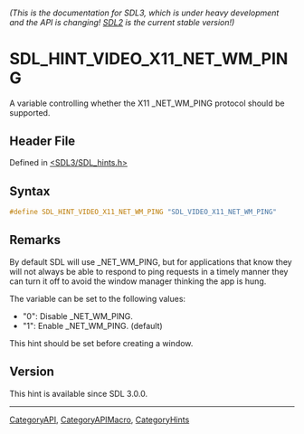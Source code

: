 ###### (This is the documentation for SDL3, which is under heavy development and the API is changing! [SDL2](https://wiki.libsdl.org/SDL2/) is the current stable version!)
# SDL_HINT_VIDEO_X11_NET_WM_PING

A variable controlling whether the X11 _NET_WM_PING protocol should be supported.

## Header File

Defined in [<SDL3/SDL_hints.h>](https://github.com/libsdl-org/SDL/blob/main/include/SDL3/SDL_hints.h)

## Syntax

```c
#define SDL_HINT_VIDEO_X11_NET_WM_PING "SDL_VIDEO_X11_NET_WM_PING"
```

## Remarks

By default SDL will use _NET_WM_PING, but for applications that know they
will not always be able to respond to ping requests in a timely manner they
can turn it off to avoid the window manager thinking the app is hung.

The variable can be set to the following values:

- "0": Disable _NET_WM_PING.
- "1": Enable _NET_WM_PING. (default)

This hint should be set before creating a window.

## Version

This hint is available since SDL 3.0.0.

----
[CategoryAPI](CategoryAPI), [CategoryAPIMacro](CategoryAPIMacro), [CategoryHints](CategoryHints)

